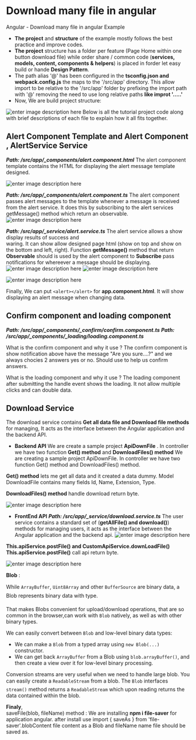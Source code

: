 

# Download many file in angular
Angular - Download many file in angular Example

 - **The project** and **structure** of the example mostly follows the best practice and improve codes.
 - **The project** structure has a folder per feature (Page Home within one button download file) while order share / common code (**services, models, content, components & helpers**) is placed in forder let easy build or hande **Design Pattern**. 
 - The path alias '@' has been configured in the **tsconfig.json and webpack.config.js** the maps to the '/src/app' directory. This allow import to be relative to the '/src/app' folder  by prefixing the import path with '@' removing the need to use long relative paths **like improt '.....'**
 - Now, We are build project structure:

![enter image description here](https://lh3.googleusercontent.com/iN0zqaDD4eKGC0VZjpfRvOidsNdVljuK_y7gB7UQZv_--81qiZ-3onzP7UAJMTSy5_1B3bqKQQ4Ozl_HGe_65z_ikgxnMoZ-2osIsbIE4l-ax3at6q3uARwyY2xbdhPmTOaI-29Ys4lIPhG2L9ER9YCEheP5zcl9eaAF-MZJ8YKNpqa4NpF_-0vspf1T5f87UB8P2ZtDbcVDLXmu-hvuzPe4QAbeB-_CvTEAZEteuVdIHuSQ6UjZfLJeETdYr8ViiuMIVuPCkJA2PDlZklZgVxt62XfXIakpCSbTbHGWm3Dle6RjV2voPRhnNPLENPl45ylkExq7TlbvFDglaaREffpOvJRxbadAwuirM-mVbfFH8Os5v5hFqkUOKaTQNaV066-OK8l__bgIt8QTmCLjRid3owz5bulB3098ww4yrJecwGzInwpEnnd_ir5_9kJslAhA0ZL1qtpl5C_EU2elu8EiM2SXMri5m5f9-S2aujO76jhs2CVc6bPpmari8yr7scFMYMESPlG-37-dlAEkmlzQaP14pgBKqjP5PQ7gLj8NeaFU40PCcfpr-CmgslIxyOwN-KdYCPlVY6UaP8A0c4E1zqHzMrPmLxoYG2LJE9Yin8CALppIFDt3M1gq9oMOnziAqNH7Z3_-Np_K94yTMbTsuvz8ZHBvMH2GHb3B48nhgicgcaaGxBumo5FjJjo_XcDvGWmO50mZmmv8Af36UTGS4U7O8U0f4Z1dxTS--Uh2BpltFpxZzj0NO4dgTg=w262-h384-no?authuser=0)
Below is all the tutorial project code along with brief descriptions of each file to explain how it all fits together.
## Alert Component Template and Alert Component ,  AlertService Service
***Path: /src/app/_components/alert.component.html***
The alert component template contains the HTML for displaying the alert message template designed.

![enter image description here](https://lh3.googleusercontent.com/j4NebTrs3aRc8a-jBxAReW8ieJ20A8qcnqkvrOr6C5BjduJCIA89p-WC5ZuBqTqCaBzAFLseAKBhXA3L4tKF0LCaGIf0y25EVrcdzGIuurqmiVqZ87fQSr5nuXiyXRfrYhr1tosN_DEktf0WH0WaN6dPeiXisqumLlGfOxvurlh_nKyMWz4EuJy77x2nbOcbykP_aahRZ-3CDuR14Icv5ahhVrhfapGLBKfDwsv12LDA9EPIulyI-Hz9GngBAMgVcl01zvUIxD7h3K8mG_dMey0Dbh-iQrGofXlSUrId8ETlFMSAXEP4HnRe8-xfJstQUub4syB9X6Ab5OlNa4RxlFLsQKXlafVrujA9PRLNx4wQghNwthSf8Qton2tOgQSdEd6pD60b6HuuklCUKH2WEyR7Qk-1-AcoVqHHbon3hkDw0LQkTzMAkJ5bV7C2ax3Dki6SumF6sf3SsNWcZaMMZuRw5LaRWopjmX3GzfiGg4W7tPa0Id8X5WHp3wxRRBwbjH0quuigljlSYTow8nARIVyj6QoBI_TTMP_OU1GdaGXYIjsOXo3zVsW3cM9jWqvqMZ3rXzUW3aHG3EzVplkf-jkGDoqPo1-VC79fbJX8k8Ha0THvLbKALnYHy8BGC1fvoqSW0lCh_Pt50AUlafDrXIZtMvnnc_PEHxMeb72hvEYhCycWhFNioi-kHZIXVMYOeRRf8QHyhxyIUzH7iCZuQz_eOloGKI2xRk3guUiCFhDodPI2CTns56xwX_4utQ=w2454-h218-no?authuser=0)


***Path: /src/app/_components/alert.component.ts***
The alert component passes alert messages to the template whenever a message is received from the alert service. It does this by subscribing to the alert services getMessage()  method which return an observable.
  ![enter image description here](https://lh3.googleusercontent.com/rrV52ZcSPMC1R0XkNwCiNCNERfzn40F6zuZjWwJyMKPh_Sjae_gQ7owa9LflIGWgChlHBOo-FubcSeA0lHYT1irVG5KXJyE86ZmHQD5M2CRuZPAGgcN4vP1pWKvwma1gI2fWvkNTh622d10KJKB98JlqC38U141Xy7xG0cNWvJ3IFZgE5R6Ahoq_VZDrpFQuo8kwZYm6zkC6tMfHgz5Uidqj6ZETYrPc6jXwnNwmTx_Xra-zg9r0i0WidxM0leBTrPjE0zTnTRXz6J11YeE2HFLaM0Mfji4VEjqg_IohK0-xrNnNc2MWD46wZKk86LM57fNwAhzJ_sNT_PEjCitfnHJFruA3OHgzydQdZM78B2K7XlNq_MLEVFMN5blzKIP90qWdnUlhwIIVAIS8HpiAN8Orpb6-w2pUgN7XF8K0qiih6YFiufeDNspupPZre854Ipv80_eDQo5AsXWTLLIq9ElqelX_AkKG41Mu7R24rosFYRWjSl9YUkHAoYqr0cRYDCpB0_5fipjo_6MJdRLJ2MIUKWrVk_Z75ovnMGGg9Tn94PnsckKSggWESoa5t4o-WOMFb32rmoXnRf0frcKDS_S_0T4-_FBe4eI-jEbSva3dfYLSllXUEJ9t8OGPvsgxb_HiKmhTIMeB6xBBhs5HYPV-wBPurxePyRnHs5pj4RrPCdw9XBE_6tmTv9C_6lHi24NOK1_Io_oHQsapDP211oMrIDgH3PsCISrWnJI56CMsdI3tzCcFlqE7cs3_Rw=w1214-h1142-no?authuser=0%22%29,%20url%28%22https://lh3.googleusercontent.com/rrV52ZcSPMC1R0XkNwCiNCNERfzn40F6zuZjWwJyMKPh_Sjae_gQ7owa9LflIGWgChlHBOo-FubcSeA0lHYT1irVG5KXJyE86ZmHQD5M2CRuZPAGgcN4vP1pWKvwma1gI2fWvkNTh622d10KJKB98JlqC38U141Xy7xG0cNWvJ3IFZgE5R6Ahoq_VZDrpFQuo8kwZYm6zkC6tMfHgz5Uidqj6ZETYrPc6jXwnNwmTx_Xra-zg9r0i0WidxM0leBTrPjE0zTnTRXz6J11YeE2HFLaM0Mfji4VEjqg_IohK0-xrNnNc2MWD46wZKk86LM57fNwAhzJ_sNT_PEjCitfnHJFruA3OHgzydQdZM78B2K7XlNq_MLEVFMN5blzKIP90qWdnUlhwIIVAIS8HpiAN8Orpb6-w2pUgN7XF8K0qiih6YFiufeDNspupPZre854Ipv80_eDQo5AsXWTLLIq9ElqelX_AkKG41Mu7R24rosFYRWjSl9YUkHAoYqr0cRYDCpB0_5fipjo_6MJdRLJ2MIUKWrVk_Z75ovnMGGg9Tn94PnsckKSggWESoa5t4o-WOMFb32rmoXnRf0frcKDS_S_0T4-_FBe4eI-jEbSva3dfYLSllXUEJ9t8OGPvsgxb_HiKmhTIMeB6xBBhs5HYPV-wBPurxePyRnHs5pj4RrPCdw9XBE_6tmTv9C_6lHi24NOK1_Io_oHQsapDP211oMrIDgH3PsCISrWnJI56CMsdI3tzCcFlqE7cs3_Rw=w327-h308-no?authuser=0)
    

***Path: /src/app/_service/alert.service.ts***
The alert service allows a show display results of success and  
waring. It can show allow designed page html (show on top and show on the bottom and left, right).
Function **getMessage()** method that return **Observable** should is used by the alert component to **Subscribe** pass notifications for whereever a message should be displaying.
![enter image description here](https://lh3.googleusercontent.com/UinvE71g4TOf2i0wLlvHTdfZ1H2c1EvHC-i3C3RLowvrp9fBjHtGnTUaEzuPmDCTcR_FBiNQ2rfSSCe6282hjx8F3f9HUnDuP1tIuEKnhCmY8a4rh32jofaICB8cEvtas3PgSJZQzJkYq26svRrdLToxeYjReegRgjwyhfKp3FX3a63eokIzTRFbac5GiIAlCN6x1XB2sM6NuUWkPW_UwnDxE2mFGF6CHtS7sgxta59Fyv-CK1ypjn1nji5NS4kEE9D8UAnEaLln7Dy2jjEGg03IuQSNYsrQOAbdsAgXU5T9vmsB4XLbeiLpelimZLTt092C3GbWUydWAnqCTT1yn4YPxyIDEn2U-qeP-OrhQkZS0Ksr3GJEC4VSmoxD39C_NPWslaByApbl6X7jqwFgt-TDE2xL3igGZ9gkVtxylEUvOcNFgUYYdZzC7-zfjm3ttx2LtLt6jkXKyDtLB6qsqstLlnIZCmzOmTFH9yZe3MDYNjWtwK2lqhWmk-zXiis9guea-EfP5QLru4SbtbiyqS9adP3kkSxuKwJ7rxCJQviIjaEdCY58UUMzJ2d3No_jcnG0exzjAqwlGb8pjCKCHVtcb8YrQ0WlQqzdkTzrUuuh7389_PWoOqlUoC6OgmtFt0me1dIQBlqsyPwjF-8jWIm9Ks5hQmLLBgitiTvCwDo1EhOxIIx2Ddw_0ZXF3vu9lVm8cD9VOXoS1Ovb8oLjp9t1V35g2nfqa8XRcpxPK33ojOWp5Hx0ZuzRjGzrdw=w538-h384-no?authuser=0)
![enter image description here](https://lh3.googleusercontent.com/MpZBu593h58lMJZKwqRCJ7rMkUIgG_D-AnrVV67ppGR2sRTQie5D6lCR2toHVAcK1KA8BxlFUZlWMiD1_obyrzdR0UUmiHvq5Y3vbSKtkGYtRd-piuJFPedAPlQd7lxpsKUTSsYyJN7W5v5-5bNs2TuTDnUX_o5nFQSSAUZeLoku1cLR1jqjhAlaLTo1CWFOyrAeawSnG678c2T-lBejgWzm718w5CXmvAXyZaPUeKhnb1GBrdfqHP6FxCztNrjU9d1cDuJ3DnTEg8aOQFvGK35hOUNs-zU-Dl853A7-fSugot9ldG9oJh7gqpI1n1-LotNI4vszkPX8sNpya7yYjd6iXrrRf88baou6B7nIS3w_RuzJBUw3TxVzzOreo61pLEyhLaGIWvca1J0-WP81cI7OlK5JID4sQvnddoSys1BfpsJJ-fc_K-3Tnhh7FY8l2GiYy_QVbZzeL2WiLRUUE6aqmojU_vpeid0D-48AQ-t3QrJAngsI5hFCleFwyljXvZRmt6PZm35CSqwk3l4vtcGf7bICZK6r-GjAzBOCyfqbGay55q6ToMdqB3ecLPhWch4AkrwZ3Y8XiruRg6mZP_cFLVggTGiPJ4W_LLvADhxNPiIka7Pu0oaT_A3ECRoFlCQ8r8W2o7JOPG9Ns7nZliGRctgNrES0tyTBhswwGxOTTYJzcTuNjw7_XIswLS7MEy_Dg-GmANTUlMq678dqXowuBPDmW_UC6eixeJXfjyvtvGh3SyELMTlCZhUZoQ=w576-h384-no?authuser=0)

![enter image description here](https://lh3.googleusercontent.com/Hka_vxySq7fnEbKAwxtKSfe8CoYCCnI1m6yU0XuXI5lUKd0Csr4P1h6xBoVtjy4PCt53B3GEIZSl85IoANfSiPWnWhAHomDiMD31GhPg6Gh2aIk_NSy1BtPEw6A4Ug8LAlp-psH3Z2l5nj0QLXSJO8WH0D7oGYE84oEkNoKlFAapYXvnMF1-W5Ym0JODkphywHpq2w4sCuMqYVUmrm246qKQ52jDzwDgbFUxw5tzMTFRW5Ospfd-LowE0wIJkNu8zDAlw5g7pE1K0aFYhdc2D-yEihmjel-ThMpJSfSKz93cjGyEPRcWLCemG8OyF1wI0FziS-xKYUT28bcqI7sY0sDigmIxvdgSJHbN8xA8pnxzERRRaMTfMLoHN_r-oorIjnil56e7XuCfN2RVAvwFLOel7kqLSUAjkmPe4Vq2BYet3jcdd4xrh1T1cJk9CH9bttNWYWVbEjtt9Ixv5ac8q_5hOCQC65nk8tmc8sNRwQoxZVy6Z7Gn0TZvo4d7ZxvM5SknpPtRpZ5vkp3IlkVC1qoAEvXpMs1Pzlniiu5jYKgHZQgjP8SlrRKKNM02MUZf6muB5hisoaYmQ5Zq75Ju0PFQUq80uHAjsJOrkyAeBBOeJoOBHt6VT9PArkUlaI26A9I7ZHwsgUe3EximxpFj1fDYBnMaXxX_4bMQ3SWF_7hlMlRYjnzXI5cME4KnUlj7QU7u1le382fqn2iM9XTR_6coFlyetzFSNwr4bacJ2vb7wz6T8FVuaVT7LM75Sw=w818-h300-no?authuser=0)

Finally, We can put  `<alert></alert>`  for **app.component.html**. It will show displaying an alert message when changing data.

## Confirm component and loading component
_**Path: /src/app/_components/_confirm/confirm.component.ts**_
_**Path: /src/app/_components/_loading/loading.component.ts**_


What is the confirm component and why it use ?
The confirm component is show notification above have the message "Are you sure....?" and we always chocies 2 answers yes or no. Should use to help us confirm answers.

What is the loading component and why it use ?
The loading component after submitting the handle event shows the loading. It not allow multiple clicks and can double data. 


## Download Service

The download service contains  **Get all data file and Download file methods** for managing, It acts as the interface between the Angular application and the backend API.

 - **Backend API**
We are create a sample project **ApiDownFile** . In controller we have two function **Get() method** and **DownloadFiles() method** 
We are creating a sample project ApiDownFile. In controller we have two function Get() method and DownloadFiles() method.

**Get() method** lets me get all data and it created a data dummy. Model DownloadFile contains many fields Id, Name, Extension, Type.

**DownloadFiles() method** handle download return byte.

![enter image description here](https://lh3.googleusercontent.com/T7S-SuGwg3B5NdZF2S3c8TPPyGUgEvkHb1y9D3kwga4M0X-5A-NG9XSRrjJYeYnlo-5yIwG2OGHZPdM3U4ShM4TYVzFX9ti0YUcZ1YlzD-zXcponltMh_lwc4uVB3jqDEW9L4JCKCZW7OiDp5k3kYZs7Sw48l1IzODWiG66UIUpxT1P07_XoKshMTmuhS6hCvMuTJh9Ycrqk2pk_qVH9HzUqdDVb_3iZt0uywYCNizZXDq5l6gwIeS49OQuPn9FKMe1mMnBoC9kEipfBT-aEt_tdH_bRPviWrYNZOnhj7H0EJJBvWZSYqrnaIKs3-LJrnti6dLsUEEpzBrcetXajk-LVmmQaofO7fvS7oMxHH_rcpH7gwWeDsa_BacUhfh4G_qPS0Op3raALZmkB-Pj5Ah6P8EVyp1S9lX82oez-OV3fCyKMl5uUluggoyARQzBNhT-fKGWO4ZUzWKjc4lR9G0A6d0D74S6jqCL2l4tze62v0a6gu6j5c0AyYz3kfhDH7pmAw0m3mSZRGIlENom-Luwqdkz5RZb7DIOMWWmju4kQR5kPI7-UqRsq1zfic10ZOj_sx6jYDvNMrt9go56aVxYwdTJHYfA-O9XgsRKC9W61yNX0SxRP_PgrBvKaqetCQzu21nGc5wcB8RTD4xFi0DwxGKfYf6sNNvsZR0aDXQghgz8FNtToX7OYWpoaLbxgt71TTMDX42mU3FQFP3owJXtrG9yJeKQBLYEkdKZ7c-TLNTcb5SRC1DGMsgrZuw=w836-h384-no?authuser=0)

 - **FrontEnd API**
***Path: /src/app/_service/download.service.ts***
The user service contains a standard set of (**getAllFile() and download()**) methods for managing users, it acts as the interface between the Angular application and the backend api.
![enter image description here](https://lh3.googleusercontent.com/yRiLw7pqEvLvC22r6Ou4IUmSs_BGYllmxajoiNHWJQ99Sb_iQ0qeKwesuMn_KhZVrBEahEfIdysoqpSfWYN8hQN2vkqiKHgxWRw70CcodKhp5FAAbCASY_1NdsED_ScC2U0YgOWVT9sE-OCVIabzCA5A9R4hi4OnEc9xtqHBVfmRo5l8tmSusmzbEM_CsSkxlAlQZmy6fyS-_PmpRVP0FYJsfkToy_aJrM8fwxCkGewyxaCoayYQT-DTpI0pZG36ZfNw-3M-2VB-pwRi2norjvIj1G0xH6uC3UnbWvD2fhaJXMKdJPnoNI6mmgLBpqnXwIiDIJjzrfH6Xx4eJP_QVG6HVfs7CQDScaBsgtB_X8Vl5phkrdKBo6-hL_SIg6O_r56RGw-hec7Dex4mWs9bUZqeOGsT3B0DEv0tdeuG7ms78qheEiYsRapMvbxhxz12gRDGNbcfkMYlC3k8eCcklmb0DG00jcVjeyjG2W-Zv_WCu2iEMogYaQMx7HvSSkwUVVB2IjalMLHpNdkSCrYsfmQFV4p4BkHRpKY2auERNw5dobAFGInM36lhesOq2xG5h7zSQyrqvKpN5EGQiJiJTwChYgK3CiZGhxXdi1pe1AOinS0I5flNtByIz_4uiA30KoH_M4MOwqaP8G-mPkWo7xHZsLOs8Kfga6lbi10esbsVOIYKf0sNJW55QIqRfV-_IVoY1tcbhVg5moHyxTeCttdog4ST5zwX2Q-QqGF9KwS8DZBnAGSG3pALsfGdxw=w582-h386-no?authuser=0)

**This.apiService.postFile() and CustomApiService.downLoadFile()** 
**This.apiService.postFile()** call api return byte.

![enter image description here](https://lh3.googleusercontent.com/Qq0fpYm2A_vK735RorY77kmtwHnABkgW6XuR6mYPQOGE_qC-de6KIK2lpr6r295tU7_Mz6O2YNGXpCrJQlUkte4k3Qs13pFALriEzJPozz6K0rUEoOlJ23gAkIHH2YjryDKr7-Y-vCMe1zzYytOjzEadSlXhkfez6Ka6lNH7iboOiG7WK7NxCLOs_KcNFZUO1eEw6JWPFC3-oC9V6jNqVx179x0CqvgwF3Bx1b39Yzpt-Mc83g7bguK2ZR0W7LNcJ1rz1b0h4ZEKh51LinVvPZWFKFBpV9oDUKoDjLY6b_7OI3CcVlZeMUX2XhfwvwgpDQa3WHgstPdwUpURGa0F3vtu5tIYMLu_kLtOqXdJwKaqR7FPqpO_Dk-1pdHD9zGygzIiAmr5DE5JvvjCWyWijCu2Z56H2CgiuKnjOs-5wJcpQ4HOSubzWQ4-UtFs5csuCEqHU6BWCsXKRDr-E-GFajEHU6pHPnSXJ3PjvtU30opQ5tLVHj0nCK-aPPswPL_PZsFgMgQfqj5w3Uz3zWE71iQ7sxINGc2JruWBBYZrWz_6clkbJRVbX7xkqz5gNtZZixPHoueotacXoy0zYezXVUwzwFw6t6BhIZW-qQTN6uJmPksNZbcv3xl1UIfU1TZTy5e_RlD98ongBO94k3I-WzLb89lmLx_GQMVDl8ApLHeDqNdrjYF2L8Jt-jLlptLJR7iysLTeg5ilJRurivf5IGq5jW75FfClIO-kfMk_KU1ulKNkUUeBawpyCpt0cg=w540-h384-no?authuser=0)

**Blob** :

While  `ArrayBuffer`,  `Uint8Array`  and other  `BufferSource`  are binary data, a  Blob represents binary data with type.

That makes Blobs convenient for upload/download operations, that are so common in the browser,can work with  `Blob`  natively, as well as with other binary types.

We can easily convert between  `Blob`  and low-level binary data types:

-   We can make a  `Blob`  from a typed array using  `new Blob(...)`  constructor.
-   We can get back  `ArrayBuffer`  from a Blob using  `blob.arrayBuffer()`, and then create a view over it for low-level binary processing.

Conversion streams are very useful when we need to handle large blob. You can easily create a  `ReadableStream`  from a blob. The  `Blob`  interfaces  `stream()`  method returns a  `ReadableStream`  which upon reading returns the data contained within the blob.

**Finaly**,  
saveFile(blob, fileName) method : We are installing **npm i file-saver** for application angular. after install use  import { saveAs } from 'file-saver'.blobContent file content as a Blob and fileName name file should be saved as.


